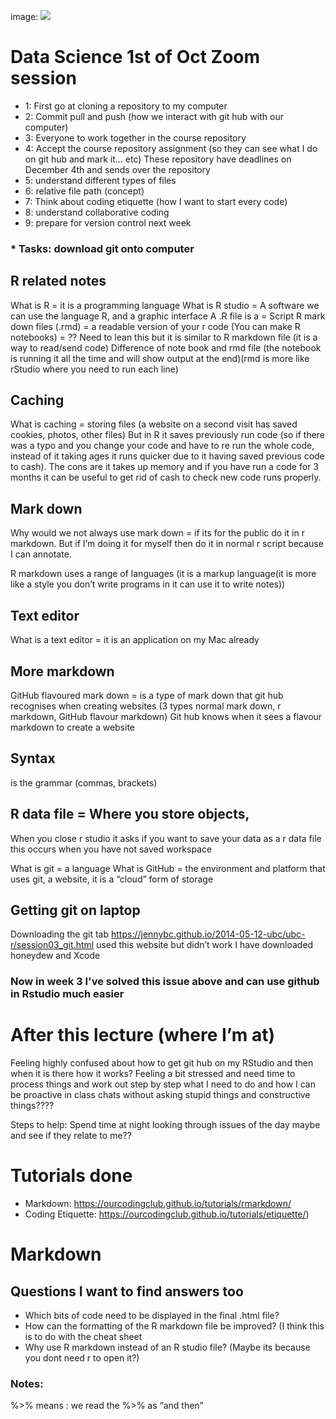 
image: ![](EdDataScienceEES/course-repository-Alisonbeee/rmarkdown.png)

# Data Science 1st of Oct Zoom session


* 1: First go at cloning a repository to my computer 
* 2: Commit pull and push (how we interact with git hub with our computer) 
* 3: Everyone to work together in the course repository
* 4: Accept the course repository assignment (so they can see what I do on git hub and mark it… etc) These repository have deadlines on December 4th and sends over the repository
* 5: understand different types of files 
* 6: relative file path (concept) 
* 7: Think about coding etiquette (how I want to start every code)
* 8: understand collaborative coding 
* 9: prepare for version control next week

### * Tasks: download git onto computer 


## R related notes
What is R = it is a programming language 
What is R studio = A software we can use the language R, and a graphic interface
A .R file is a = Script
R mark down files (.rmd) = a readable version of your r code 
(You can make R notebooks) = ?? Need to lean this but it is similar to R markdown file (it is a way to read/send code)
Difference of note book and rmd file (the notebook is running it all the time and will show output at the end)(rmd is more like rStudio where you need to run each line)


## Caching
What is caching = storing files (a website on a second visit has saved cookies, photos, other files)  But in R it saves previously run code (so if there was a typo and you change your code and have to re run the whole code, instead of it taking ages it runs quicker due to it having saved previous code to cash). The cons are it takes up memory and if you have run a code for 3 months it can be useful to get rid of cash to check new code runs properly.

## Mark down 
Why would we not always use mark down = if its for the public do it in r markdown. But if I’m doing it for myself then do it in normal r script because I can annotate.

R markdown uses a range of languages (it is a markup language(it is more like a style you don’t write programs in it can use it to write notes))

## Text editor 
What is a text editor = it is an application on my Mac already

## More markdown
GitHub flavoured mark down = is a type of mark down that git hub recognises when creating websites 
(3 types normal mark down, r markdown, GitHub flavour markdown)
Git hub knows when it sees a flavour markdown to create a website


## Syntax 
is the grammar (commas, brackets)

## R data file = Where you store objects, 
When you close r studio it asks if you want to save your data as a r data file this occurs when you have not saved workspace 

What is git = a language 
What is GitHub = the environment and platform that uses git, a website, it is a “cloud” form of storage 


## Getting git on laptop
Downloading the git tab 
https://jennybc.github.io/2014-05-12-ubc/ubc-r/session03_git.html used this website but didn’t work 
I have downloaded honeydew and Xcode

### Now in week 3 I've solved this issue above and can use github in Rstudio much easier



# After this lecture (where I’m at)
Feeling highly confused about how to get git hub on my RStudio and then when it is there how it works? Feeling a bit stressed and need time to process things and work out step by step what I need to do and how I can be proactive in class chats without asking stupid things and constructive things????

Steps to help: Spend time at night looking through issues of the day maybe and see if they relate to me??


# Tutorials done
* Markdown: https://ourcodingclub.github.io/tutorials/rmarkdown/
* Coding Etiquette: https://ourcodingclub.github.io/tutorials/etiquette/)

# Markdown 
## Questions I want to find answers too
 - Which bits of code need to be displayed in the final .html file?
 - How can the formatting of the R markdown file be improved? (I think this is to do with the cheat sheet
 - Why use R markdown instead of an R studio file? (Maybe its because you dont need r to open it?)

### Notes:
%>% means : we read the %>% as “and then”
